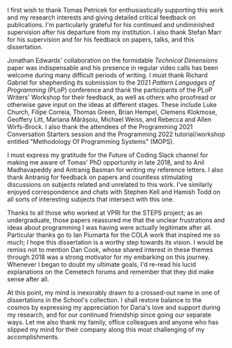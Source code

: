 I first wish to thank Tomas Petricek for enthusiastically supporting this work and my research interests and giving detailed critical feedback on publications. I'm particularly grateful for his continued and undiminished supervision after his departure from my institution. I also thank Stefan Marr for his supervision and for his feedback on papers, talks, and this dissertation.

Jonathan Edwards' collaboration on the formidable *Technical Dimensions* paper was indispensable and his presence in regular video calls has been welcome during many difficult periods of writing. I must thank Richard Gabriel for shepherding its submission to the 2021 *Pattern Languages of Programming* (PLoP) conference and thank the participants of the PLoP Writers' Workshop for their feedback, as well as others who proofread or otherwise gave input on the ideas at different stages. These include Luke Church, Filipe Correia, Thomas Green, Brian Hempel, Clemens Klokmose, Geoffery Litt, Mariana Mărășoiu, Michael Weiss, and Rebecca and Allen Wirfs-Brock. I also thank the attendees of the Programming 2021 Conversation Starters session and the Programming 2022 tutorial/workshop entitled "Methodology Of Programming Systems" (MOPS).

I must express my gratitude for the Future of Coding Slack channel for making me aware of Tomas' PhD opportunity in late 2018, and to Anil Madhavapeddy and Antranig Basman for writing my reference letters. I also thank Antranig for feedback on papers and countless stimulating discussions on subjects related and unrelated to this work. I've similarly enjoyed correspondence and chats with Stephen Kell and Hamish Todd on all sorts of interesting subjects that intersect with this one. 

Thanks to all those who worked at VPRI for the STEPS project; as an undergraduate, those papers reassured me that the unclear frustrations and ideas about programming I was having were actually legitimate after all. Particular thanks go to Ian Piumarta for the COLA work that inspired me so much; I hope this dissertation is a worthy step towards its vision. I would be remiss not to mention Dan Cook, whose shared interest in these themes through 2018 was a strong motivator for my embarking on this journey. Whenever I began to doubt my ultimate goals, I'd re-read his lucid explanations on the Cemetech forums and remember that they did make sense after all.

At this point, my mind is inexorably drawn to a crossed-out name in one of dissertations in the School's collection. I shall restore balance to the cosmos by expressing my appreciation for Daria's love and support during my research, and for our continued friendship since going our separate ways. Let me also thank my family, office colleagues and anyone who has slipped my mind for their company along this most challenging of my accomplishments.
